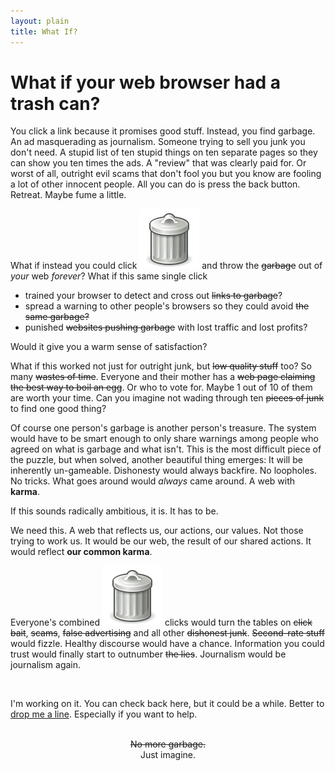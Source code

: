 ```yaml
---
layout: plain
title: What If?
---
```




# What if your web browser had a trash can?

You click a link because it promises good stuff. Instead, you find garbage. An ad masquerading as journalism. Someone trying to sell you junk you don't need. A stupid list of ten stupid things on ten separate pages so they can show you ten times the ads. A "review" that was clearly paid for. Or worst of all, outright evil scams that don't fool you but you know are fooling a lot of other innocent people. All you can do is press the back button. Retreat. Maybe fume a little.

What if instead you could click <span class="garbage-can">![a trash can](./images/garbage-can.svg)</span> and throw the <del>garbage</del> out of *your* web *forever*? What if this same single click

- trained your browser to detect and cross out <del>links to garbage</del>?
- spread a warning to other people's browsers so they could avoid <del>the same garbage<del>?
- punished <del>websites pushing garbage</del> with lost traffic and lost profits?

Would it give you a warm sense of satisfaction? 

What if this worked not just for outright junk, but <del>low quality stuff</del> too? So many <del>wastes of time</del>. Everyone and their mother has a <del>web page claiming the best way to boil an egg</del>. Or who to vote for. Maybe 1 out of 10 of them are worth your time. Can you imagine not wading through ten <del>pieces of junk</del> to find one good thing?

Of course one person's garbage is another person's treasure. The system would have to be smart enough to only share warnings among people who agreed on what is garbage and what isn't. This is the most difficult piece of the puzzle, but when solved, another beautiful thing emerges: It will be inherently un-gameable. Dishonesty would always backfire. No loopholes. No tricks. What goes around would *always* came around. A web with **karma**. 

If this sounds radically ambitious, it is. It has to be. 

We need this. A  web that reflects us, our actions, our values. Not those trying to work us. It would be our web, the result of our shared actions. It would reflect **our common karma**.

Everyone's combined <span class="garbage-can">![a trash can](./images/garbage-can.svg)</span> clicks would turn the tables on <del>click bait</del>, <del>scams</del>, <del>false advertising</del> and all other <del>dishonest junk</del>.  <del>Second-rate stuff</del> would fizzle. Healthy discourse would have a chance. Information you could trust would finally start to outnumber <del>the lies</del>. Journalism would be journalism again. 

<br/>

I'm working on it. You can check back here, but it could be a while. Better to [drop me a line](mailto:whatif@commonkarma.org). Especially if you want to help.

<br>

<center><del>No more garbage.</del></center>

<center>Just imagine. </center>

